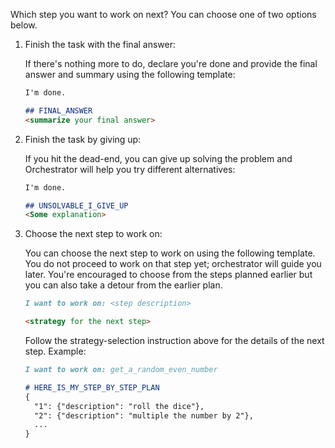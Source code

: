 Which step you want to work on next? You can choose one of two options below.

1) Finish the task with the final answer:

    If there's nothing more to do, declare you're done and provide the final answer and summary using the following 
    template:
    
    ```markdown
    I'm done.
    
    ## FINAL_ANSWER
    <summarize your final answer>
    ```

2) Finish the task by giving up:

    If you hit the dead-end, you can give up solving the problem and Orchestrator will help you try different alternatives:
    
    ```markdown
    I'm done.
    
    ## UNSOLVABLE_I_GIVE_UP
    <Some explanation>
    ```

3) Choose the next step to work on:

    You can choose the next step to work on using the following template. You do not proceed to work on that step yet; 
    orchestrator will guide you later. You're encouraged to choose from the steps planned earlier but you can also 
    take a detour from the earlier plan.
    
    ```markdown
    I want to work on: <step description>
    
    <strategy for the next step>
    ```
    
    Follow the strategy-selection instruction above for the details of the next step. Example:
    
    ```markdown
    I want to work on: get_a_random_even_number
    
    # HERE_IS_MY_STEP_BY_STEP_PLAN
    {
      "1": {"description": "roll the dice"},
      "2": {"description": "multiple the number by 2"},
      ...
    }
    ```

